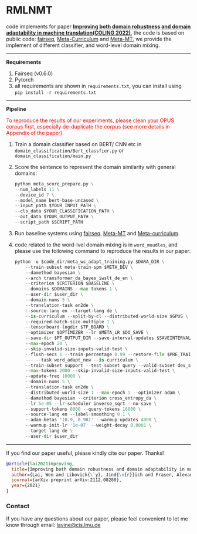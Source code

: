 # **RMLNMT**

code implements for paper **[Improving both domain robustness and domain adaptability in machine translation(COLING 2022)](https://arxiv.org/abs/2112.08288)**, 
the code is based on public code: [fairseq](https://github.com/facebookresearch/fairseq), [Meta-Curriculum](https://github.com/NLP2CT/Meta-Curriculum) and [Meta-MT](https://www.dropbox.com/s/jguxb75utg1dmxl/meta-mt.zip?dl=0),
we provide the implement of different classifier, and word-level domain mixing.

------

**Requirements**

1. Fairseq (v0.6.0)
2. Pytorch
2. all requirements are shown in ```requirements.txt```, you can install using ```pip install -r requirements.txt ```

------

**Pipeline**

<font color=red>To reproduce the results of our experiments, please clean your OPUS corpus first, especially de-duplicate the corpus (see more details in Appendix of the paper).</font>

1. Train a domain classifier based on BERT/ CNN etc in ```domain_classification/Bert_classfier.py``` or ```domain_classification/main.py```

2. Score the sentence to represent the domain similarity with general domains:

   ``````python
   python meta_score_prepare.py \
   --num_labels 11 \
   --device_id 7 \
   --model_name bert-base-uncased \
   --input_path $YOUR_INPUT_PATH \
   --cls_data $YOUR_CLASSIFICATION_PATH \
   --out_data $YOUR_OUTPUT_PATH \
   --script_path $SCRIPT_PATH
   ``````

3. Run baseline systems using [fairseq](https://github.com/pytorch/fairseq), [Meta-MT](https://www.dropbox.com/s/jguxb75utg1dmxl/meta-mt.zip?dl=0) and [Meta-curriculum](https://github.com/NLP2CT/Meta-Curriculum).

4. code related to the word-lvel domain mixing is in ```word_moudles```, and please use the following command to reproduce the results in our paper:

   ```python
   python -u $code_dir/meta_ws_adapt_training.py $DARA_DIR \
       --train-subset meta-train-spm $META_DEV \
       --damethod bayesian \
       --arch transformer_da_bayes_iwslt_de_en \
       --criterion $CRITERION $BASELINE \
       --domains $DOMAINS --max-tokens 1 \
       --user-dir $user_dir \
       --domain-nums 5 \
       --translation-task en2de \
       --source-lang en --target-lang de \
       --is-curriculum --split-by-cl --distributed-world-size $GPUS \
       --required-batch-size-multiple 1 \
       --tensorboard-logdir $TF_BOARD \
       --optimizer $OPTIMIZER --lr $META_LR $DO_SAVE \
       --save-dir $PT_OUTPUT_DIR --save-interval-updates $SAVEINTERVALUPDATES \
       --max-epoch 20 \
       --skip-invalid-size-inputs-valid-test \
       --flush-secs 1 --train-percentage 0.99 --restore-file $PRE_TRAIN --log-format json \
       --- --task word_adapt_new --is-curriculum \
       --train-subset support --test-subset query --valid-subset dev_sub \
       --max-tokens 2000 --skip-invalid-size-inputs-valid-test \
       --update-freq 10000 \
       --domain-nums 5 \
       --translation-task en2de \
       --distributed-world-size 1 --max-epoch 1 --optimizer adam \
       --damethod bayesian --criterion cross_entropy_da \
       --lr 5e-05 --lr-scheduler inverse_sqrt --no-save \
       --support-tokens 8000 --query-tokens 16000 \
       --source-lang en --label-smoothing 0.1 \
       --adam-betas '(0.9, 0.98)' --warmup-updates 4000 \
       --warmup-init-lr '1e-07' --weight-decay 0.0001 \
       --target-lang de \
       --user-dir $user_dir
   ```

****
If you find our paper useful, please kindly cite our paper. Thanks!
```bibtex
@article{lai2021improving,
  title={Improving both domain robustness and domain adaptability in machine translation},
  author={Lai, Wen and Libovick{\`y}, Jind{\v{r}}ich and Fraser, Alexander},
  journal={arXiv preprint arXiv:2112.08288},
  year={2021}
}
```
   
### Contact
If you have any questions about our paper, please feel convenient to let me know through email: [lavine@cis.lmu.de](mailto:lavine@cis.lmu.de) 

   

